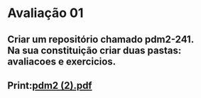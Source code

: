 # Avaliação 01
## Criar um repositório chamado pdm2-241. <br/>Na sua constituição criar duas pastas: avaliacoes e exercicios.
## Print:[pdm2 (2).pdf](https://github.com/user-attachments/files/17028866/pdm2.2.pdf)

